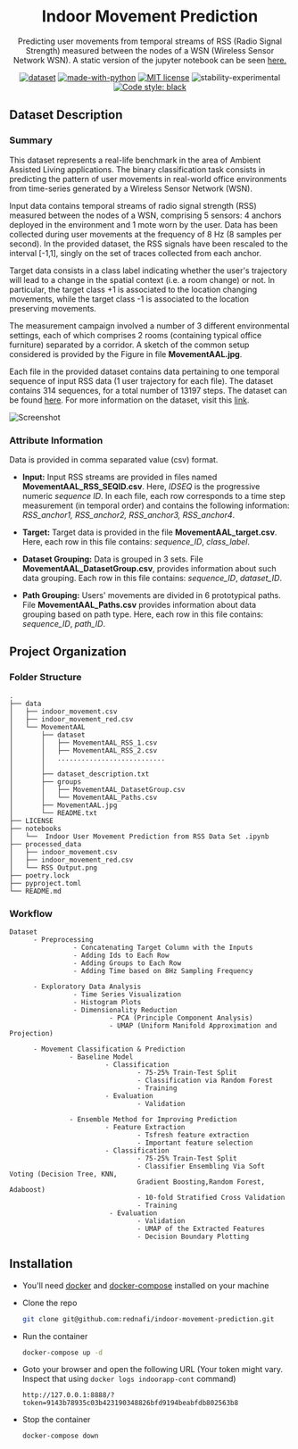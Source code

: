<div align="center">

# Indoor Movement Prediction
Predicting user movements from temporal streams of RSS (Radio Signal Strength) measured between the nodes of a WSN (Wireless Sensor Network WSN). A static version of the jupyter notebook can be seen [here.](https://nbviewer.jupyter.org/github/rednafi/indoor-movement-prediction/blob/master/notebooks/.ipynb_checkpoints/%20Indoor%20User%20Movement%20Prediction%20from%20RSS%20Data%20Set%20-checkpoint.ipynb)

[![dataset](https://img.shields.io/badge/Dataset-indoor--movement-red.svg)](https://archive.ics.uci.edu/ml/datasets/Indoor+User+Movement+Prediction+from+RSS+data)
[![made-with-python](https://img.shields.io/badge/Made%20with-Python-1f425f.svg)](https://www.python.org/)
[![MIT license](https://img.shields.io/badge/License-MIT-blue.svg)](https://github.com/rednafi/indoor-movement-prediction/blob/master/LICENSE)
![stability-experimental](https://img.shields.io/badge/stability-experimental-orange.svg)
[![Code style: black](https://img.shields.io/badge/code%20style-black-000000.svg)](https://github.com/python/black)

</div>


## Dataset Description
### Summary
This dataset represents a real-life benchmark in the area of Ambient Assisted Living applications. The binary classification task consists in predicting the pattern of user movements in real-world office environments from time-series generated by a Wireless Sensor Network (WSN).

Input data contains temporal streams of radio signal strength (RSS) measured between the nodes of a WSN, comprising 5 sensors: 4 anchors deployed in the environment and 1 mote worn by the user. Data has been collected during user movements at the frequency of 8 Hz (8 samples per second). In the provided dataset, the RSS signals have been rescaled to the interval [-1,1], singly on the set of traces collected from each anchor.

Target data consists in a class label indicating whether the user's trajectory will lead to a change in the spatial context (i.e. a room change) or not. In particular, the target class +1 is associated to the location changing movements, while the target class -1 is associated to the location preserving movements.

The measurement campaign involved a number of 3 different environmental settings, each of which comprises 2 rooms (containing typical office furniture) separated by a corridor. A sketch of the common setup considered is provided by the Figure in file **MovementAAL.jpg**.

Each file in the provided dataset contains data pertaining to one temporal sequence of input RSS data (1 user trajectory for each file). The dataset contains 314 sequences, for a total number of 13197 steps. The dataset can be found [here](https://archive.ics.uci.edu/ml/datasets/Indoor+User+Movement+Prediction+from+RSS+data). For more information on the dataset, visit this [link](http://wnlab.isti.cnr.it/paolo/index.php/dataset/6rooms).

![Screenshot](https://github.com/rednafi/indoor-movement-prediction/blob/master/processed_data/RSS%20Output.png)

### Attribute Information
Data is provided in comma separated value (csv) format.

* **Input:** Input RSS streams are provided in files named **MovementAAL_RSS_SEQID.csv**. Here, *IDSEQ* is the progressive numeric *sequence ID*. In each file, each row corresponds to a time step measurement (in temporal order) and contains the following information:
*RSS_anchor1, RSS_anchor2, RSS_anchor3, RSS_anchor4*.

* **Target:** Target data is provided in the file **MovementAAL_target.csv**. Here, each row in this file contains:
*sequence_ID*, *class_label*.

* **Dataset Grouping:** Data is grouped in 3 sets. File **MovementAAL_DatasetGroup.csv**, provides information about such data grouping. Each row in this file contains:
*sequence_ID*, *dataset_ID*.

* **Path Grouping:** Users' movements are divided in 6 prototypical paths. File **MovementAAL_Paths.csv** provides information about data grouping based on path type. Here, each row in this file contains:
*sequence_ID*, *path_ID*.

## Project Organization

### Folder Structure
```
.
├── data
│   ├── indoor_movement.csv
│   ├── indoor_movement_red.csv
│   └── MovementAAL
│       ├── dataset
│       │   ├── MovementAAL_RSS_1.csv
│       │   ├── MovementAAL_RSS_2.csv
│       │   ...........................
│       │
│       ├── dataset_description.txt
│       ├── groups
│       │   ├── MovementAAL_DatasetGroup.csv
│       │   └── MovementAAL_Paths.csv
│       ├── MovementAAL.jpg
│       └── README.txt
├── LICENSE
├── notebooks
│   └──  Indoor User Movement Prediction from RSS Data Set .ipynb
├── processed_data
│   ├── indoor_movement.csv
│   ├── indoor_movement_red.csv
│   └── RSS Output.png
├── poetry.lock
├── pyproject.toml
└── README.md

 ```

### Workflow
```
Dataset
      - Preprocessing
                - Concatenating Target Column with the Inputs
                - Adding Ids to Each Row
                - Adding Groups to Each Row
                - Adding Time based on 8Hz Sampling Frequency

      - Exploratory Data Analysis
                - Time Series Visualization
                - Histogram Plots
                - Dimensionality Reduction
                         - PCA (Principle Component Analysis)
                         - UMAP (Uniform Manifold Approximation and Projection)

      - Movement Classification & Prediction
               - Baseline Model
                        - Classification
                                - 75-25% Train-Test Split
                                - Classification via Random Forest
                                - Training
                        - Evaluation
                                - Validation

               - Ensemble Method for Improving Prediction
                        - Feature Extraction
                                - Tsfresh feature extraction
                                - Important feature selection
                        - Classification
                                - 75-25% Train-Test Split
                                - Classifier Ensembling Via Soft Voting (Decision Tree, KNN,
                                Gradient Boosting,Random Forest, Adaboost)
                                - 10-fold Stratified Cross Validation
                                - Training
                         - Evaluation
                                - Validation
                                - UMAP of the Extracted Features
                                - Decision Boundary Plotting
 ```

## Installation

* You'll need [docker](https://docs.docker.com/get-docker/) and [docker-compose](https://docs.docker.com/compose/install/) installed on your machine

* Clone the repo

    ```bash
    git clone git@github.com:rednafi/indoor-movement-prediction.git
    ```


* Run the container

    ```bash
    docker-compose up -d
    ```

* Goto your browser and open the following URL (Your token might vary. Inspect that using
`docker logs indoorapp-cont` command)

    ```
    http://127.0.0.1:8888/?token=9143b78935c03b423190348826bfd9194beabfdb802563b8
    ```

* Stop the container

    ```bash
    docker-compose down
    ```
